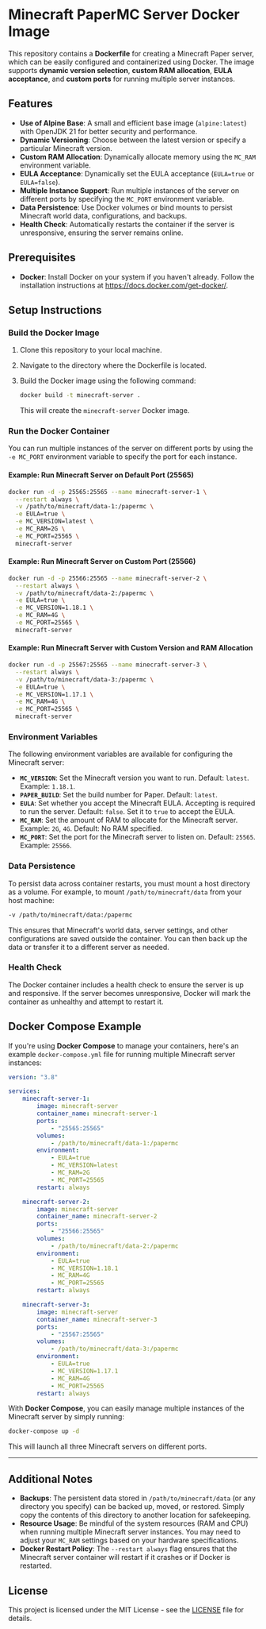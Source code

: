 # Minecraft PaperMC Server Docker Image

This repository contains a **Dockerfile** for creating a Minecraft Paper server, which can be easily configured and containerized using Docker.
The image supports **dynamic version selection**, **custom RAM allocation**, **EULA acceptance**, and **custom ports** for running multiple server instances.

## Features

-   **Use of Alpine Base**: A small and efficient base image (`alpine:latest`) with OpenJDK 21 for better security and performance.
-   **Dynamic Versioning**: Choose between the latest version or specify a particular Minecraft version.
-   **Custom RAM Allocation**: Dynamically allocate memory using the `MC_RAM` environment variable.
-   **EULA Acceptance**: Dynamically set the EULA acceptance (`EULA=true` or `EULA=false`).
-   **Multiple Instance Support**: Run multiple instances of the server on different ports by specifying the `MC_PORT` environment variable.
-   **Data Persistence**: Use Docker volumes or bind mounts to persist Minecraft world data, configurations, and backups.
-   **Health Check**: Automatically restarts the container if the server is unresponsive, ensuring the server remains online.

## Prerequisites

-   **Docker**: Install Docker on your system if you haven't already. Follow the installation instructions at https://docs.docker.com/get-docker/.

## Setup Instructions

### Build the Docker Image

1. Clone this repository to your local machine.
2. Navigate to the directory where the Dockerfile is located.
3. Build the Docker image using the following command:

    ```bash
    docker build -t minecraft-server .
    ```

    This will create the `minecraft-server` Docker image.

### Run the Docker Container

You can run multiple instances of the server on different ports by using the `-e MC_PORT` environment variable to specify the port for each instance.

#### Example: Run Minecraft Server on Default Port (25565)

```bash
docker run -d -p 25565:25565 --name minecraft-server-1 \
  --restart always \
  -v /path/to/minecraft/data-1:/papermc \
  -e EULA=true \
  -e MC_VERSION=latest \
  -e MC_RAM=2G \
  -e MC_PORT=25565 \
  minecraft-server
```

#### Example: Run Minecraft Server on Custom Port (25566)

```bash
docker run -d -p 25566:25565 --name minecraft-server-2 \
  --restart always \
  -v /path/to/minecraft/data-2:/papermc \
  -e EULA=true \
  -e MC_VERSION=1.18.1 \
  -e MC_RAM=4G \
  -e MC_PORT=25565 \
  minecraft-server
```

#### Example: Run Minecraft Server with Custom Version and RAM Allocation

```bash
docker run -d -p 25567:25565 --name minecraft-server-3 \
  --restart always \
  -v /path/to/minecraft/data-3:/papermc \
  -e EULA=true \
  -e MC_VERSION=1.17.1 \
  -e MC_RAM=4G \
  -e MC_PORT=25565 \
  minecraft-server
```

### Environment Variables

The following environment variables are available for configuring the Minecraft server:

-   **`MC_VERSION`**: Set the Minecraft version you want to run. Default: `latest`. Example: `1.18.1`.
-   **`PAPER_BUILD`**: Set the build number for Paper. Default: `latest`.
-   **`EULA`**: Set whether you accept the Minecraft EULA. Accepting is required to run the server. Default: `false`. Set it to `true` to accept the EULA.
-   **`MC_RAM`**: Set the amount of RAM to allocate for the Minecraft server. Example: `2G`, `4G`. Default: No RAM specified.
-   **`MC_PORT`**: Set the port for the Minecraft server to listen on. Default: `25565`. Example: `25566`.

### Data Persistence

To persist data across container restarts, you must mount a host directory as a volume. For example, to mount `/path/to/minecraft/data` from your host machine:

```bash
-v /path/to/minecraft/data:/papermc
```

This ensures that Minecraft's world data, server settings, and other configurations are saved outside the container. You can then back up the data or transfer it to a different server as needed.

### Health Check

The Docker container includes a health check to ensure the server is up and responsive. If the server becomes unresponsive, Docker will mark the container as unhealthy and attempt to restart it.

## Docker Compose Example

If you're using **Docker Compose** to manage your containers, here's an example `docker-compose.yml` file for running multiple Minecraft server instances:

```yaml
version: "3.8"

services:
    minecraft-server-1:
        image: minecraft-server
        container_name: minecraft-server-1
        ports:
            - "25565:25565"
        volumes:
            - /path/to/minecraft/data-1:/papermc
        environment:
            - EULA=true
            - MC_VERSION=latest
            - MC_RAM=2G
            - MC_PORT=25565
        restart: always

    minecraft-server-2:
        image: minecraft-server
        container_name: minecraft-server-2
        ports:
            - "25566:25565"
        volumes:
            - /path/to/minecraft/data-2:/papermc
        environment:
            - EULA=true
            - MC_VERSION=1.18.1
            - MC_RAM=4G
            - MC_PORT=25565
        restart: always

    minecraft-server-3:
        image: minecraft-server
        container_name: minecraft-server-3
        ports:
            - "25567:25565"
        volumes:
            - /path/to/minecraft/data-3:/papermc
        environment:
            - EULA=true
            - MC_VERSION=1.17.1
            - MC_RAM=4G
            - MC_PORT=25565
        restart: always
```

With **Docker Compose**, you can easily manage multiple instances of the Minecraft server by simply running:

```bash
docker-compose up -d
```

This will launch all three Minecraft servers on different ports.

---

## Additional Notes

-   **Backups**: The persistent data stored in `/path/to/minecraft/data` (or any directory you specify) can be backed up, moved, or restored. Simply copy the contents of this directory to another location for safekeeping.
-   **Resource Usage**: Be mindful of the system resources (RAM and CPU) when running multiple Minecraft server instances. You may need to adjust your `MC_RAM` settings based on your hardware specifications.
-   **Docker Restart Policy**: The `--restart always` flag ensures that the Minecraft server container will restart if it crashes or if Docker is restarted.

## License

This project is licensed under the MIT License - see the [LICENSE](LICENSE) file for details.
